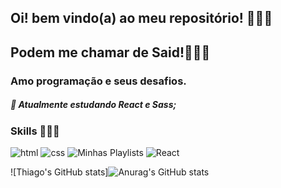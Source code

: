 ## Oi! bem vindo(a) ao meu repositório! 👷🏾‍♂️
## Podem me chamar de Said!🙋🏾‍♂️

### Amo programação e seus desafios.

##### 🧠 Atualmente estudando React e Sass;

### Skills 🧙🏾‍♂️

![html](https://img.shields.io/badge/HTML5-E34F26?style=for-the-badge&logo=html5&logoColor=white)
![css](https://img.shields.io/badge/CSS3-1572B6?style=for-the-badge&logo=css3&logoColor=white) ![Minhas Playlists](https://img.shields.io/badge/JavaScript-F7DF1E?style=for-the-badge&logo=javascript&logoColor=black)
![React](https://img.shields.io/badge/React-20232A?style=for-the-badge&logo=react&logoColor=61DAFB)

![Thiago's GitHub stats]![Anurag's GitHub stats](https://github-readme-stats.vercel.app/api?username=thiagosaidm&show_icons=true&theme=transparent)
